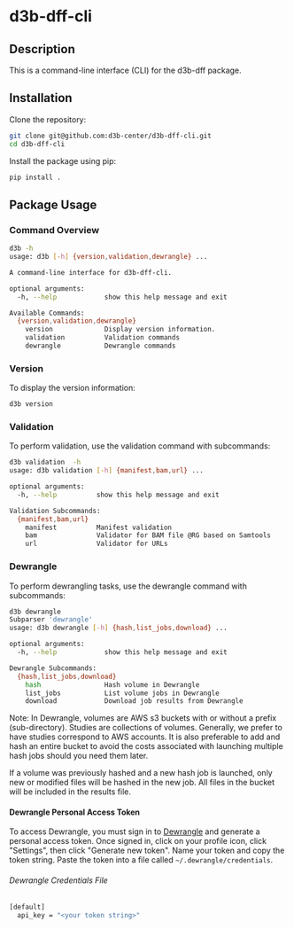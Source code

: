 # d3b-dff-cli

## Description

This is a command-line interface (CLI) for the d3b-dff package.

## Installation

Clone the repository:

```bash
git clone git@github.com:d3b-center/d3b-dff-cli.git
cd d3b-dff-cli
```
Install the package using pip:

```bash
pip install .
```

## Package Usage
### Command Overview
```bash
d3b -h
usage: d3b [-h] {version,validation,dewrangle} ...

A command-line interface for d3b-dff-cli.

optional arguments:
  -h, --help            show this help message and exit

Available Commands:
  {version,validation,dewrangle}
    version             Display version information.
    validation          Validation commands
    dewrangle           Dewrangle commands
```

### Version
To display the version information:
```bash
d3b version
```

### Validation
To perform validation, use the validation command with subcommands:

```bash
d3b validation  -h
usage: d3b validation [-h] {manifest,bam,url} ...

optional arguments:
  -h, --help          show this help message and exit

Validation Subcommands:
  {manifest,bam,url}
    manifest          Manifest validation
    bam               Validator for BAM file @RG based on Samtools
    url               Validator for URLs
```

### Dewrangle
To perform dewrangling tasks, use the dewrangle command with subcommands:
```bash
d3b dewrangle
Subparser 'dewrangle'
usage: d3b dewrangle [-h] {hash,list_jobs,download} ...

optional arguments:
  -h, --help            show this help message and exit

Dewrangle Subcommands:
  {hash,list_jobs,download}
    hash                Hash volume in Dewrangle
    list_jobs           List volume jobs in Dewrangle
    download            Download job results from Dewrangle
```
Note: In Dewrangle, volumes are AWS s3 buckets with or without a prefix (sub-directory). Studies are collections of volumes. Generally, we prefer to have studies correspond to AWS accounts. It is also preferable to add and hash an entire bucket to avoid the costs associated with launching multiple hash jobs should you need them later.

If a volume was previously hashed and a new hash job is launched, only new or modified files will be hashed in the new job. All files in the bucket will be included in the results file.

#### Dewrangle Personal Access Token
To access Dewrangle, you must sign in to [Dewrangle](dewrangle.com) and generate a personal access token. Once signed in, click on your profile icon, click "Settings", then click "Generate new token". Name your token and copy the token string. Paste the token into a file called `~/.dewrangle/credentials`.

###### Dewrangle Credentials File
```bash
[default]
  api_key = "<your token string>"